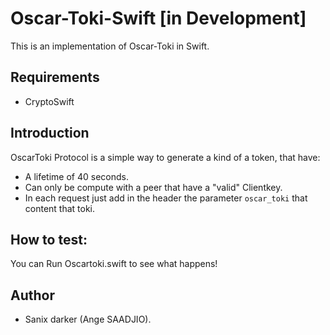 # Oscar-Toki-Swift [in Development]

This is an implementation of Oscar-Toki in Swift.

## Requirements

- CryptoSwift

## Introduction

OscarToki Protocol is a simple way to generate a kind of a token, that have:

- A lifetime of 40 seconds.
- Can only be compute with a peer that have a "valid" Clientkey.
- In each request just add in the header the parameter `oscar_toki` that content that toki.

## How to test:

You can Run Oscartoki.swift to see what happens!

## Author

- Sanix darker (Ange SAADJIO).